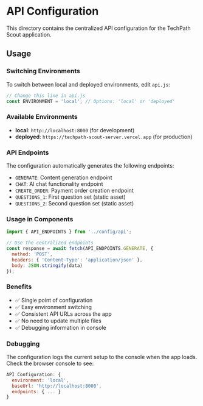 # API Configuration

This directory contains the centralized API configuration for the TechPath Scout application.

## Usage

### Switching Environments

To switch between local and deployed environments, edit `api.js`:

```javascript
// Change this line in api.js
const ENVIRONMENT = 'local'; // Options: 'local' or 'deployed'
```

### Available Environments

- **local**: `http://localhost:8000` (for development)
- **deployed**: `https://techpath-scout-server.vercel.app` (for production)

### API Endpoints

The configuration automatically generates the following endpoints:

- `GENERATE`: Content generation endpoint
- `CHAT`: AI chat functionality endpoint  
- `CREATE_ORDER`: Payment order creation endpoint
- `QUESTIONS_1`: First question set (static asset)
- `QUESTIONS_2`: Second question set (static asset)

### Usage in Components

```javascript
import { API_ENDPOINTS } from '../config/api';

// Use the centralized endpoints
const response = await fetch(API_ENDPOINTS.GENERATE, {
  method: 'POST',
  headers: { 'Content-Type': 'application/json' },
  body: JSON.stringify(data)
});
```

### Benefits

- ✅ Single point of configuration
- ✅ Easy environment switching
- ✅ Consistent API URLs across the app
- ✅ No need to update multiple files
- ✅ Debugging information in console

### Debugging

The configuration logs the current setup to the console when the app loads. Check the browser console to see:

```javascript
API Configuration: {
  environment: 'local',
  baseUrl: 'http://localhost:8000',
  endpoints: { ... }
}
``` 